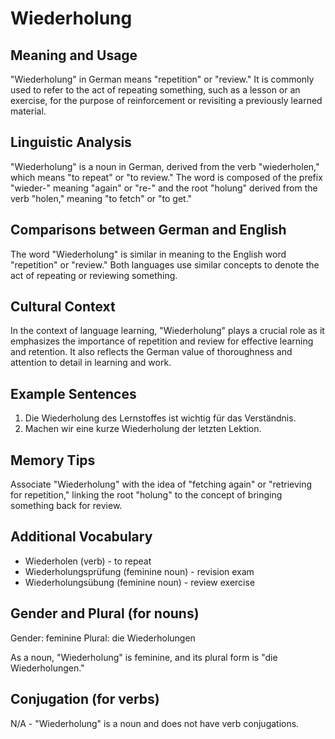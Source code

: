 # Wiederholung
## Meaning and Usage
"Wiederholung" in German means "repetition" or "review." It is commonly used to refer to the act of repeating something, such as a lesson or an exercise, for the purpose of reinforcement or revisiting a previously learned material.

## Linguistic Analysis
"Wiederholung" is a noun in German, derived from the verb "wiederholen," which means "to repeat" or "to review." The word is composed of the prefix "wieder-" meaning "again" or "re-" and the root "holung" derived from the verb "holen," meaning "to fetch" or "to get."

## Comparisons between German and English
The word "Wiederholung" is similar in meaning to the English word "repetition" or "review." Both languages use similar concepts to denote the act of repeating or reviewing something.

## Cultural Context
In the context of language learning, "Wiederholung" plays a crucial role as it emphasizes the importance of repetition and review for effective learning and retention. It also reflects the German value of thoroughness and attention to detail in learning and work.

## Example Sentences
1. Die Wiederholung des Lernstoffes ist wichtig für das Verständnis.
2. Machen wir eine kurze Wiederholung der letzten Lektion.

## Memory Tips
Associate "Wiederholung" with the idea of "fetching again" or "retrieving for repetition," linking the root "holung" to the concept of bringing something back for review.

## Additional Vocabulary
- Wiederholen (verb) - to repeat
- Wiederholungsprüfung (feminine noun) - revision exam
- Wiederholungsübung (feminine noun) - review exercise

## Gender and Plural (for nouns)
Gender: feminine
Plural: die Wiederholungen

As a noun, "Wiederholung" is feminine, and its plural form is "die Wiederholungen."

## Conjugation (for verbs)
N/A - "Wiederholung" is a noun and does not have verb conjugations.